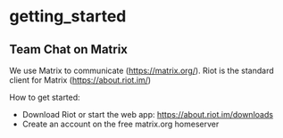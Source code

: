 # getting_started

## Team Chat on Matrix
We use Matrix to communicate (https://matrix.org/). Riot is the standard client for Matrix (https://about.riot.im/)

How to get started:
- Download Riot or start the web app: https://about.riot.im/downloads
- Create an account on the free matrix.org homeserver


